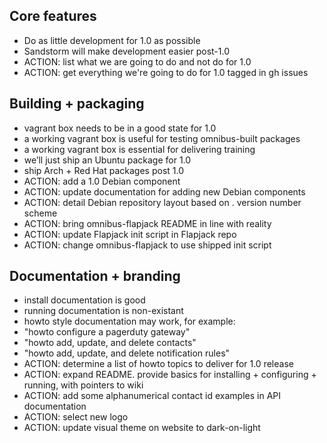 ## Core features

- Do as little development for 1.0 as possible
- Sandstorm will make development easier post-1.0
- ACTION: list what we are going to do and not do for 1.0
- ACTION: get everything we're going to do for 1.0 tagged in gh issues

## Building + packaging

- vagrant box needs to be in a good state for 1.0
- a working vagrant box is useful for testing omnibus-built packages
- a working vagrant box is essential for delivering training
- we’ll just ship an Ubuntu package for 1.0
- ship Arch + Red Hat packages post 1.0
- ACTION: add a 1.0 Debian component
- ACTION: update documentation for adding new Debian components
- ACTION: detail Debian repository layout based on <major>.<minor> version number scheme
- ACTION: bring omnibus-flapjack README in line with reality
- ACTION: update Flapjack init script in Flapjack repo
- ACTION: change omnibus-flapjack to use shipped init script


## Documentation + branding

- install documentation is good
- running documentation is non-existant
- howto style documentation may work, for example:
- "howto configure a pagerduty gateway"
- "howto add, update, and delete contacts"
- "howto add, update, and delete notification rules"
- ACTION: determine a list of howto topics to deliver for 1.0 release
- ACTION: expand README. provide basics for installing + configuring + running, with pointers to wiki
- ACTION: add some alphanumerical contact id examples in API documentation
- ACTION: select new logo
- ACTION: update visual theme on website to dark-on-light